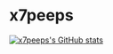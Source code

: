 # x7peeps

[![x7peeps's GitHub stats](https://github-readme-stats.vercel.app/api?username=xtpeeps&count_private=true&show_icons=true&include_all_commits=true&repo=github-readme-stats)](https://github.com/xtpeeps/github-readme-stats)
